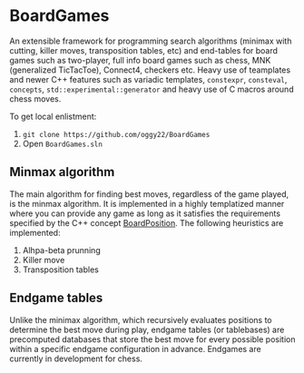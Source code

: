 # BoardGames
An extensible framework for programming search algorithms (minimax with cutting, killer moves, transposition tables, etc) and end-tables for board games such as two-player, full info board games such as chess, MNK (generalized TicTacToe), Connect4, checkers etc. Heavy use of teamplates and newer C++ features such as variadic templates, `constexpr`, `consteval`, `concepts`, `std::experimental::generator` and heavy use of C macros around chess moves.

To get local enlistment:
1. `git clone https://github.com/oggy22/BoardGames`
2. Open `BoardGames.sln`

## Minmax algorithm
The main algorithm for finding best moves, regardless of the game played, is the minmax algorithm. It is implemented in a highly templatized manner where you can provide any game as long as it satisfies the requirements specified by the C++ concept [BoardPosition](https://github.com/oggy22/BoardGames/blob/eac33e4aaf0dc464c61ecb5028f71c25afd8cd1f/BoardGamesEngine/core.h#L710). The following heuristics are implemented:
1. Alhpa-beta prunning
1. Killer move
1. Transposition tables

## Endgame tables
Unlike the minimax algorithm, which recursively evaluates positions to determine the best move during play, endgame tables (or tablebases) are precomputed databases that store the best move for every possible position within a specific endgame configuration in advance. Endgames are currently in development for chess.
